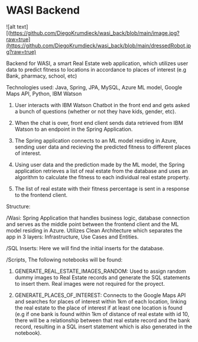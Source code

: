 # WASI Backend

![alt text][(https://github.com/DiegoKrumdieck/wasi_back/blob/main/image.jpg?raw=true](https://github.com/DiegoKrumdieck/wasi_back/blob/main/dressedRobot.jpg?raw=true)

Backend for WASI, a smart Real Estate web application, which utilizes user data to predict fitness to locations in accordance to places of interest (e.g Bank, pharmacy, school, etc) 

Technologies used: Java, Spring, JPA, MySQL, Azure ML model, Google Maps API, Python, IBM Watson

1. User interacts with IBM Watson Chatbot in the front end and gets asked a bunch of questions (whether or not they have kids, gender, etc).

2. When the chat is over, front end client sends data retrieved from IBM Watson to an endpoint in the Spring Application.

3. The Spring application connects to an ML model residing in Azure, sending user data and recieving the predicted fitness to different places of interest.

4. Using user data and the prediction made by the ML model, the Spring application retrieves a list of real estate from the database and uses an algorithm to calculate the fitness to each individual real estate property. 

5. The list of real estate with their fitness percentage is sent in a response to the frontend client. 

Structure: 

/Wasi: Spring Application that handles business logic, database connection and serves as the middle point between the frontend client and the ML model residing in Azure. Utilizes Clean Architecture which separates the app in 3 layers: Infrastructure, Use Cases and Entities.

/SQL Inserts: Here we will find the initial inserts for the database.

/Scripts, The following notebooks will be found: 

1. GENERATE_REAL_ESTATE_IMAGES_RANDOM: Used to assign random dummy images to Real Estate records and generate the SQL statements to insert them. Real images were not required for the proyect. 

2. GENERATE_PLACES_OF_INTEREST: Connects to the Google Maps API and searches for places of interest within 1km of each location, linking the real estate to the place of interest if at least one location is found (e.g if one bank is found within 1km of distance of real estate with id 10, there will be a relationship between that real estate record and the bank record, resulting in a SQL insert statement which is also generated in the notebook).
